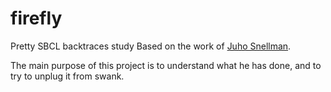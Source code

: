 firefly
=======

Pretty SBCL backtraces study
Based on the work of [Juho
Snellman](http://jsnell.iki.fi/blog/archive/2007-12-19-pretty-sbcl-backtraces.html).

The main purpose of this project is to understand what he has done,
and to try to unplug it from swank.
